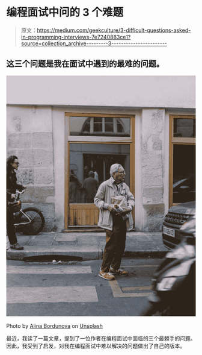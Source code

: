 # 编程面试中问的 3 个难题

> 原文：<https://medium.com/geekculture/3-difficult-questions-asked-in-programming-interviews-7e7240883ce1?source=collection_archive---------3----------------------->

## 这三个问题是我在面试中遇到的最难的问题。

![](img/807d1608a47493610d7e9f5dd8b20fca.png)

Photo by [Alina Bordunova](https://unsplash.com/@bordunova?utm_source=unsplash&utm_medium=referral&utm_content=creditCopyText) on [Unsplash](https://unsplash.com/t/people?utm_source=unsplash&utm_medium=referral&utm_content=creditCopyText)

最近，我读了一篇文章，提到了一位作者在编程面试中面临的三个最棘手的问题。因此，我受到了启发，对我在编程面试中难以解决的问题做出了自己的版本。